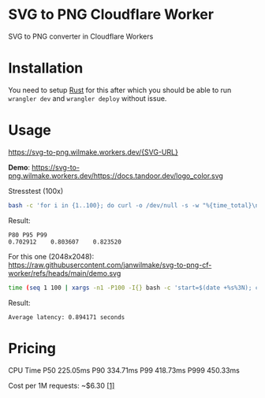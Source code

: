 # SVG to PNG Cloudflare Worker

SVG to PNG converter in Cloudflare Workers

# Installation

You need to setup [Rust](https://developers.cloudflare.com/workers/languages/rust/) for this after which you should be able to run `wrangler dev` and `wrangler deploy` without issue.

# Usage

https://svg-to-png.wilmake.workers.dev/{SVG-URL}

**Demo**: https://svg-to-png.wilmake.workers.dev/https://docs.tandoor.dev/logo_color.svg

Stresstest (100x)

```sh
bash -c 'for i in {1..100}; do curl -o /dev/null -s -w "%{time_total}\n" https://svg-to-png.wilmake.workers.dev/https://docs.tandoor.dev/logo_color.svg; done | sort -n | awk "BEGIN{print \"P80\tP95\tP99\"} {a[NR]=\$1} END{print a[int(NR*0.8)+1]\"\t\"a[int(NR*0.95)+1]\"\t\"a[int(NR*0.99)+1]}"'
```

Result:

```
P80	P95	P99
0.702912	0.803607	0.823520
```

For this one (2048x2048): https://raw.githubusercontent.com/janwilmake/svg-to-png-cf-worker/refs/heads/main/demo.svg

```sh
time (seq 1 100 | xargs -n1 -P100 -I{} bash -c 'start=$(date +%s%3N); curl -s -o /dev/null -w "%{time_total}\n" https://svg-to-png.wilmake.workers.dev/https://raw.githubusercontent.com/janwilmake/svg-to-png-cf-worker/refs/heads/main/demo.svg; end=$(date +%s%3N)') | awk '{sum+=$1; count++} END {print "Average latency:", sum/count, "seconds"}'
```

Result:

```
Average latency: 0.894171 seconds
```

# Pricing

CPU Time
P50 225.05ms
P90 334.71ms
P99 418.73ms
P999 450.33ms

Cost per 1M requests: ~$6.30 [[1]](https://letmeprompt.com/rules-httpsuithu-xmkahs0)
